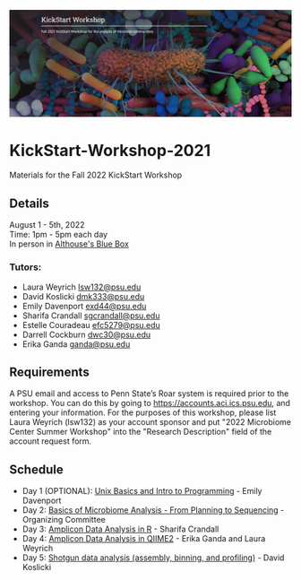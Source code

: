 ![IntroImage](images/IntroImage.png)
# KickStart-Workshop-2021
Materials for the Fall 2022 KickStart Workshop

## Details
August 1 - 5th, 2022  
Time: 1pm - 5pm each day  
In person in [Althouse's Blue Box](https://tlt.psu.edu/bluebox/)

### Tutors:
- Laura Weyrich		lsw132@psu.edu  
- David Koslicki		dmk333@psu.edu
- Emily Davenport	exd44@psu.edu  
- Sharifa Crandall	sgcrandall@psu.edu  
- Estelle Couradeau	efc5279@psu.edu 
- Darrell Cockburn	dwc30@psu.edu  
- Erika Ganda		ganda@psu.edu

## Requirements
A PSU email and access to Penn State’s Roar system is required prior to the workshop. You can do this by going to https://accounts.aci.ics.psu.edu, and entering your information.  For the purposes of this workshop, please list Laura Weyrich (lsw132) as your account sponsor and put "2022 Microbiome Center Summer Workshop" into the "Research Description" field of the account request form. 

## Schedule
- Day 1 (OPTIONAL): [Unix Basics and Intro to Programming](/Day1-UnixBasics) - Emily Davenport  
- Day 2: [Basics of Microbiome Analysis - From Planning to Sequencing](/Day2-MicrobiomeAnalysisBasics) - Organizing Committee
- Day 3: [Amplicon Data Analysis in R](/Day3-AmpliconR) - Sharifa Crandall 
- Day 4: [Amplicon Data Analysis in QIIME2](/Day_4_QIIME2) - Erika Ganda and Laura Weyrich
- Day 5: [Shotgun data analysis (assembly, binning, and profiling)](Day5-Shotgun/README.md) - David Koslicki

